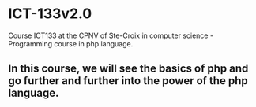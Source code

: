 # ICT-133v2.0
Course ICT133 at the CPNV of Ste-Croix in computer science - Programming course in php language.

## In this course, we will see the basics of php and go further and further into the power of the php language.
